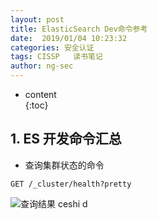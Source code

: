 ```yaml
---
layout: post  
title: ElasticSearch Dev命令参考
date:  2019/01/04 10:23:32  
categories: 安全认证 
tags: CISSP   读书笔记
author: ng-sec  
---
```


* content  
{:toc}

## 1. ES 开发命令汇总

- 查询集群状态的命令

``` python?linenums
GET /_cluster/health?pretty
```
![查询结果](http://800wifi.com/ng-sec/1546568677141.png)
ceshi d 
